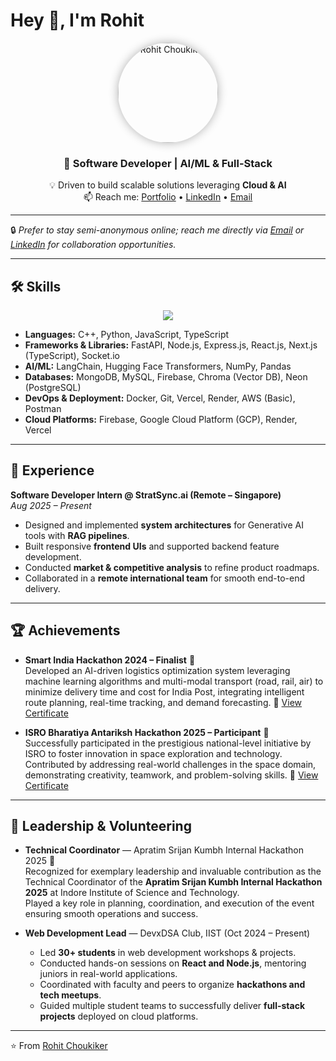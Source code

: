 # Hey 👋, I'm Rohit  

<p align="center">
  <img src="https://www.rohitchoukiker.me/circle_profile.png" alt="Rohit Choukiker" width="160" style="border-radius:50%; box-shadow: 0px 0px 15px rgba(0,0,0,0.3);" />
</p>

<h3 align="center">
🚀 <b>Software Developer | AI/ML & Full-Stack</b>  
</h3>

<p align="center">
💡 Driven to build scalable solutions leveraging <b>Cloud & AI</b> <br/>
📫 Reach me: 
<a href="https://www.rohitchoukiker.me/">Portfolio</a> • 
<a href="https://www.linkedin.com/in/rohit-choukiker">LinkedIn</a> • 
<a href="mailto:airohit@protonmail.com">Email</a>
</p>

---

 🔒 *Prefer to stay semi-anonymous online; reach me directly via [Email](mailto:airohit@protonmail.com) or [LinkedIn](https://www.linkedin.com/in/rohit-choukiker) for collaboration opportunities.*

---

## 🛠️ Skills  

<p align="center">
  <img src="https://skillicons.dev/icons?i=python,ts,react,nodejs,express,firebase,mysql,docker,git,gcp" />
</p>  

- **Languages:** C++, Python, JavaScript, TypeScript  
- **Frameworks & Libraries:** FastAPI, Node.js, Express.js, React.js, Next.js (TypeScript), Socket.io  
- **AI/ML:** LangChain, Hugging Face Transformers, NumPy, Pandas  
- **Databases:** MongoDB, MySQL, Firebase, Chroma (Vector DB), Neon (PostgreSQL)  
- **DevOps & Deployment:** Docker, Git, Vercel, Render, AWS (Basic), Postman  
- **Cloud Platforms:** Firebase, Google Cloud Platform (GCP), Render, Vercel  

---

## 💼 Experience  

**Software Developer Intern @ StratSync.ai (Remote – Singapore)**  
*Aug 2025 – Present*  
- Designed and implemented **system architectures** for Generative AI tools with **RAG pipelines**.  
- Built responsive **frontend UIs** and supported backend feature development.  
- Conducted **market & competitive analysis** to refine product roadmaps.  
- Collaborated in a **remote international team** for smooth end-to-end delivery.  

---
## 🏆 Achievements  

- **Smart India Hackathon 2024 – Finalist** 🏅  
  Developed an AI-driven logistics optimization system leveraging machine learning algorithms and multi-modal transport (road, rail, air) to minimize delivery   time and cost for India Post, integrating intelligent route planning, real-time tracking, and demand forecasting.
🔗 [View Certificate](https://alumniapi.mic.gov.in/api/certificatess/14878/62725)


- **ISRO Bharatiya Antariksh Hackathon 2025 – Participant** 🚀  
  Successfully participated in the prestigious national-level initiative by ISRO to foster innovation in space exploration and technology.  
  Contributed by addressing real-world challenges in the space domain, demonstrating creativity, teamwork, and problem-solving skills. 🔗 [View Certificate](https://certificate.hack2skill.com/user/isrobah25/2025H2S06BAH25-P27640)
---

## 🌟 Leadership & Volunteering  
- **Technical Coordinator** — Apratim Srijan Kumbh Internal Hackathon 2025 🎯  
  Recognized for exemplary leadership and invaluable contribution as the Technical Coordinator of the **Apratim Srijan   Kumbh Internal Hackathon 2025** at Indore Institute of Science and Technology.  
  Played a key role in planning, coordination, and execution of the event ensuring smooth operations and success.  

- **Web Development Lead** — DevxDSA Club, IIST (Oct 2024 – Present)  
  - Led **30+ students** in web development workshops & projects.  
  - Conducted hands-on sessions on **React and Node.js**, mentoring juniors in real-world applications.  
  - Coordinated with faculty and peers to organize **hackathons and tech meetups**.  
  - Guided multiple student teams to successfully deliver **full-stack projects** deployed on cloud platforms.  

---

<p align="left">⭐️ From <a href="https://github.com/RohitChoukiker">Rohit Choukiker</a></p>
